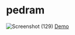 # pedram
![Screenshot (129)](https://github.com/user-attachments/assets/764d030c-d257-4b9c-a3e3-b5ee4cda1e8d)
[Demo](https://pedramnae.github.io/pedram/index.html)

